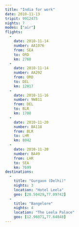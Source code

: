 ```yaml
---
title: "India for work"
date: 2010-11-13
tripit: 9912475
nights: 7
modes: ["air"]
flights:
  -
    date: 2010-11-14
    number: AA1076
    from: SEA
    to: ORD
    km: 2760
  -
    date: 2010-11-14
    number: AA292
    from: ORD
    to: DEL
    km: 12017
  -
    date: 2010-11-16
    number: 9W811
    from: DEL
    to: BLR
    km: 1708
  -
    date: 2010-11-20
    number: BA118
    from: BLR
    to: LHR
    km: 8042
  -
    date: 2010-11-20
    number: BA49
    from: LHR
    to: SEA
    km: 7699
destinations:
  -
    title: "Gurgaon (Delhi)"
    nights: 3
    location: "Hotel Leela"
    geo: [28.50429,77.09742]
  -
    title: "Bangelore"
    nights: 4
    location: "The Leela Palace"
    geo: [12.96071,77.64848]
---
```



